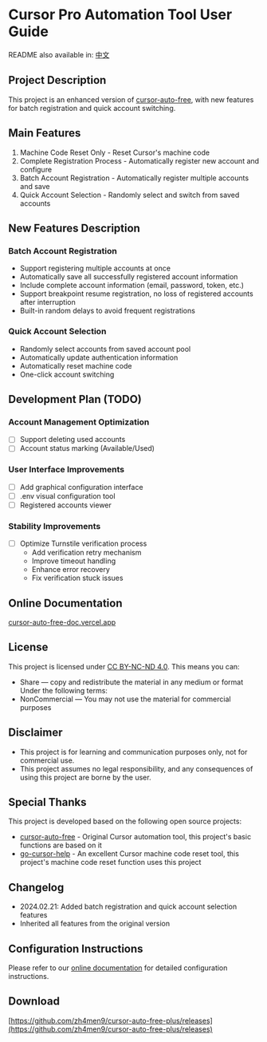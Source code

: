 # Cursor Pro Automation Tool User Guide

README also available in: [中文](./README.md)

## Project Description
This project is an enhanced version of [cursor-auto-free](https://github.com/chengazhen/cursor-auto-free), with new features for batch registration and quick account switching.

## Main Features
1. Machine Code Reset Only - Reset Cursor's machine code
2. Complete Registration Process - Automatically register new account and configure
3. Batch Account Registration - Automatically register multiple accounts and save
4. Quick Account Selection - Randomly select and switch from saved accounts

## New Features Description

### Batch Account Registration
- Support registering multiple accounts at once
- Automatically save all successfully registered account information
- Include complete account information (email, password, token, etc.)
- Support breakpoint resume registration, no loss of registered accounts after interruption
- Built-in random delays to avoid frequent registrations

### Quick Account Selection
- Randomly select accounts from saved account pool
- Automatically update authentication information
- Automatically reset machine code
- One-click account switching

## Development Plan (TODO)

### Account Management Optimization
- [ ] Support deleting used accounts
- [ ] Account status marking (Available/Used)

### User Interface Improvements
- [ ] Add graphical configuration interface
- [ ] .env visual configuration tool
- [ ] Registered accounts viewer

### Stability Improvements
- [ ] Optimize Turnstile verification process
  - Add verification retry mechanism
  - Improve timeout handling
  - Enhance error recovery
  - Fix verification stuck issues

## Online Documentation
[cursor-auto-free-doc.vercel.app](https://cursor-auto-free-doc.vercel.app)

## License
This project is licensed under [CC BY-NC-ND 4.0](https://creativecommons.org/licenses/by-nc-nd/4.0/).
This means you can:
- Share — copy and redistribute the material in any medium or format
Under the following terms:
- NonCommercial — You may not use the material for commercial purposes

## Disclaimer
- This project is for learning and communication purposes only, not for commercial use.
- This project assumes no legal responsibility, and any consequences of using this project are borne by the user.

## Special Thanks
This project is developed based on the following open source projects:

- [cursor-auto-free](https://github.com/chengazhen/cursor-auto-free) - Original Cursor automation tool, this project's basic functions are based on it
- [go-cursor-help](https://github.com/yuaotian/go-cursor-help) - An excellent Cursor machine code reset tool, this project's machine code reset function uses this project

## Changelog
- 2024.02.21: Added batch registration and quick account selection features
- Inherited all features from the original version

## Configuration Instructions
Please refer to our [online documentation](https://cursor-auto-free-doc.vercel.app) for detailed configuration instructions.

## Download
[https://github.com/zh4men9/cursor-auto-free-plus/releases](https://github.com/zh4men9/cursor-auto-free-plus/releases)